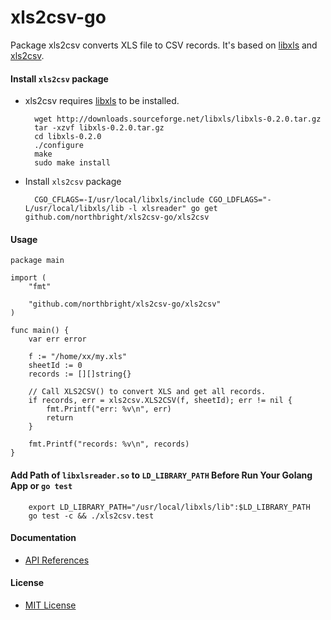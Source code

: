 # xls2csv-go

Package xls2csv converts XLS file to CSV records. It's based on [libxls](http://libxls.sourceforge.net/) and [xls2csv](https://github.com/northbright/xls2csv).

#### Install `xls2csv` package
* xls2csv requires [libxls](http://libxls.sourceforge.net/) to be installed.

        wget http://downloads.sourceforge.net/libxls/libxls-0.2.0.tar.gz
        tar -xzvf libxls-0.2.0.tar.gz
        cd libxls-0.2.0
        ./configure
        make
        sudo make install 

* Install `xls2csv` package

        CGO_CFLAGS=-I/usr/local/libxls/include CGO_LDFLAGS="-L/usr/local/libxls/lib -l xlsreader" go get github.com/northbright/xls2csv-go/xls2csv

#### Usage

    package main

    import (
        "fmt"

        "github.com/northbright/xls2csv-go/xls2csv"
    )

    func main() {
        var err error

        f := "/home/xx/my.xls"
        sheetId := 0
        records := [][]string{}

        // Call XLS2CSV() to convert XLS and get all records.
        if records, err = xls2csv.XLS2CSV(f, sheetId); err != nil {
            fmt.Printf("err: %v\n", err)
            return
        }

        fmt.Printf("records: %v\n", records)
    }

#### Add Path of `libxlsreader.so` to `LD_LIBRARY_PATH` Before Run Your Golang App or `go test`

        export LD_LIBRARY_PATH="/usr/local/libxls/lib":$LD_LIBRARY_PATH
        go test -c && ./xls2csv.test

#### Documentation
* [API References](https://godoc.org/github.com/northbright/xls2csv-go/xls2csv)

#### License
* [MIT License](LICENSE)
